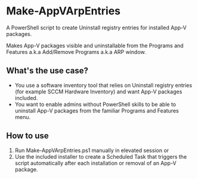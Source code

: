 # Make-AppVArpEntries
A PowerShell script to create Uninstall registry entries for installed App-V packages. 

Makes App-V packages visible and uninstallable from the Programs and Features a.k.a Add/Remove Programs a.k.a ARP window.

## What's the use case?

* You use a software inventory tool that relies on Uninstall registry entries (for example SCCM Hardware Inventory) and want App-V packages included.
* You want to enable admins without PowerShell skills to be able to uninstall App-V packages from the familiar Programs and Features menu.

## How to use

1. Run Make-AppVArpEntries.ps1 manually in elevated session or
2. Use the included installer to create a Scheduled Task that triggers the script automatically after each installation or removal of an App-V package.

